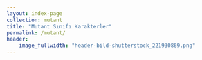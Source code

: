 ```yaml
---
layout: index-page
collection: mutant
title: "Mutant Sınıfı Karakterler"
permalink: /mutant/
header:
    image_fullwidth: "header-bild-shutterstock_221930869.png"
---
```

